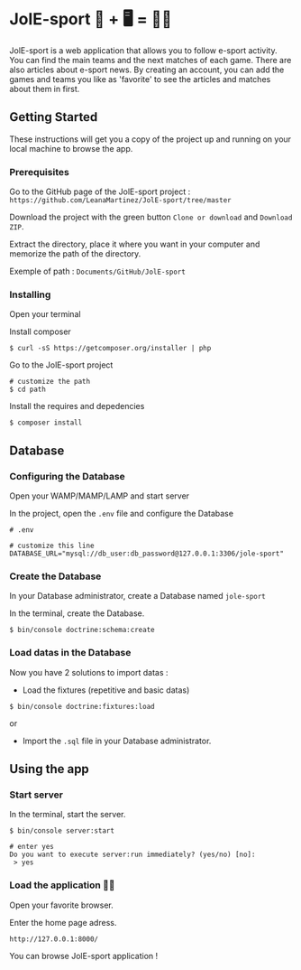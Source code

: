 # JolE-sport 🎾 + 🖥 = 🤘🏻

JolE-sport is a web application that allows you to follow e-sport activity. 
You can find the main teams and the next matches of each game.
There are also articles about e-sport news.
By creating an account, you can add the games and teams you like as 'favorite' to see the articles and matches about them in first.

## Getting Started

These instructions will get you a copy of the project up and running on your local machine to browse the app.

### Prerequisites

Go to the GitHub page of the JolE-sport project : ```https://github.com/LeanaMartinez/JolE-sport/tree/master```

Download the project with the green button ```Clone or download``` and ```Download ZIP```.

Extract the directory, place it where you want in your computer and memorize the path of the directory.

Exemple of path : ```Documents/GitHub/JolE-sport```

### Installing

Open your terminal

Install composer

```
$ curl -sS https://getcomposer.org/installer | php
```

Go to the JolE-sport project

```
# customize the path
$ cd path
```

Install the requires and depedencies

```
$ composer install
```

## Database

### Configuring the Database

Open your WAMP/MAMP/LAMP and start server

In the project, open the ```.env``` file and configure the Database

```
# .env

# customize this line
DATABASE_URL="mysql://db_user:db_password@127.0.0.1:3306/jole-sport"
```

### Create the Database

In your Database administrator, create a Database named ```jole-sport```

In the terminal, create the Database.

```
$ bin/console doctrine:schema:create
```

### Load datas in the Database

Now you have 2 solutions to import datas : 

- Load the fixtures (repetitive and basic datas)

```
$ bin/console doctrine:fixtures:load
```

or 

- Import the ```.sql``` file in your Database administrator.

## Using the app

### Start server

In the terminal, start the server.

```
$ bin/console server:start

# enter yes
Do you want to execute server:run immediately? (yes/no) [no]:
 > yes
```

### Load the application 🎉🍻

Open your favorite browser.

Enter the home page adress.

```
http://127.0.0.1:8000/
```

You can browse JolE-sport application !
